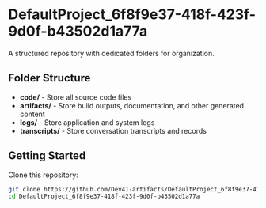 # DefaultProject_6f8f9e37-418f-423f-9d0f-b43502d1a77a
A structured repository with dedicated folders for organization.

## Folder Structure

- **code/** - Store all source code files
- **artifacts/** - Store build outputs, documentation, and other generated content
- **logs/** - Store application and system logs
- **transcripts/** - Store conversation transcripts and records

## Getting Started

Clone this repository:
```bash
git clone https://github.com/Dev41-artifacts/DefaultProject_6f8f9e37-418f-423f-9d0f-b43502d1a77a
cd DefaultProject_6f8f9e37-418f-423f-9d0f-b43502d1a77a
```
